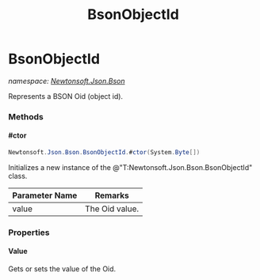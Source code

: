 ﻿---
title: BsonObjectId
---

# BsonObjectId
_namespace: [Newtonsoft.Json.Bson](N-Newtonsoft.Json.Bson.html)_

Represents a BSON Oid (object id).



### Methods

#### #ctor
```csharp
Newtonsoft.Json.Bson.BsonObjectId.#ctor(System.Byte[])
```
Initializes a new instance of the @"T:Newtonsoft.Json.Bson.BsonObjectId" class.

|Parameter Name|Remarks|
|--------------|-------|
|value|The Oid value.|



### Properties

#### Value
Gets or sets the value of the Oid.
